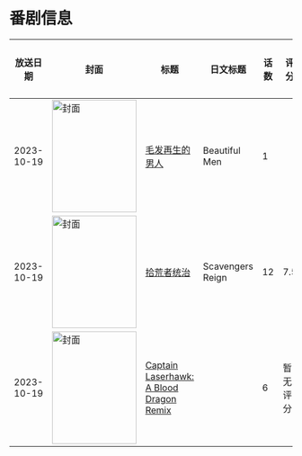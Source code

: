 # 番剧信息

|放送日期|封面|标题|日文标题|话数|评分|评分人数|
|---|---|---|---|---|---|---|
|2023-10-19|<img src="https://lain.bgm.tv/pic/cover/c/00/15/484770_SjKT9.jpg" alt="封面" style="width:150px;height:200px;object-fit:cover;">|[毛发再生的男人](https://bangumi.tv/subject/484770)|Beautiful Men|1|||
|2023-10-19|<img src="https://lain.bgm.tv/pic/cover/c/a0/63/443179_1Gmqf.jpg" alt="封面" style="width:150px;height:200px;object-fit:cover;">|[拾荒者统治](https://bangumi.tv/subject/443179)|Scavengers Reign|12|7.5|936人评分|
|2023-10-19|<img src="https://lain.bgm.tv/pic/cover/c/25/26/456582_mEpRP.jpg" alt="封面" style="width:150px;height:200px;object-fit:cover;">|[Captain Laserhawk: A Blood Dragon Remix](https://bangumi.tv/subject/456582)||6|暂无评分|少于10人评分|
